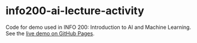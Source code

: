﻿# info200-ai-lecture-activity
Code for demo used in INFO 200: Introduction to AI and Machine Learning. See the [live demo on GitHub Pages](https://wenjalan.github.io/info200-ai-lecture-activity/).
